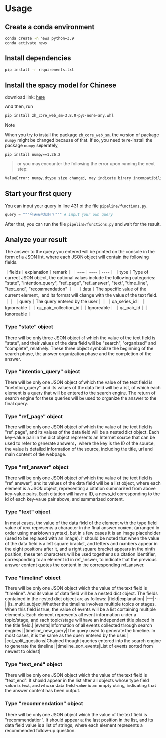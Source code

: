 # Usage
## Create a conda environment
```bash
conda create -n news python=3.9
conda activate news
```

## Install dependencies
```bash
pip install -r requirements.txt
```

## Install the spacy model for Chinese
download link: [here](https://github.com/explosion/spacy-models/releases/download/zh_core_web_sm-3.8.0/zh_core_web_sm-3.8.0-py3-none-any.whl)

And then, run
```bash
pip install zh_core_web_sm-3.8.0-py3-none-any.whl
```
> [!NOTE]
> When you try to install the package `zh_core_web_sm`, the version of package `numpy` might be changed because of that. If so, you need to re-install the package `numpy` seperately, 
```bash
pip install numpy==1.26.2
```
> or you may encounter the following the error upon running the next step:
```bash
ValueError: numpy.dtype size changed, may indicate binary incompatibility. Expected 96 from C header, got 88 from PyObject
```

## Start your first query
You can input your query in line 431 of the file `pipeline/functions.py`.
```python
query = """今天天气如何？""" # input your own query
```
After that, you can run the file `pipeline/functions.py` and wait for the result.

## Analyze your result
The answer to the query you entered will be printed on the console in the form of a JSON list, where each JSON object will contain the following fields.


｜fields｜explanation｜remark｜
｜----｜----｜----｜
｜type｜Type of currect JSON object, the optional values include the following categories: "state", "intention_query", "ref_page", "ref_answer", "text", "time_line", "text_end", "recommendation" ｜｜
｜data｜The specific value of the current element，and its format will change with the value of the text field.｜｜
｜query｜The query entered by the user｜｜
｜qa_series_id｜｜Ignoreable｜
｜qa_pair_collection_id｜｜Ignoreable｜
｜qa_pair_id｜｜Ignoreable｜

### Type "state" object
There will be only three JSON object of which the value of the text field is "state", and their values of the data field will be "search", "organized" and "complete", relatively. These three object symbolize the beginning of the search phase, the answer organization phase and the completion of the answer.

### Type "intention_query" object
There will be only one JSON object of which the value of the text field is "inetntion_query", and its values of the data field will be a list, of which each element is a query that will be entered to the search engine. The return of search engine for these queries will be used to organize the answer to the final query.

### Type "ref_page" object
There will be only one JSON object of which the value of the text field is "ref_page", and its values of the data field will be a nested dict object. Each key-value pair in the dict object represents an Internet source that can be used to refer to generate answers，where the key is the ID of the source, the value is detailed information of the source, including the title, url and main content of the webpage.

### Type "ref_answer" object
There will be only one JSON object of which the value of the text field is "ref_answer", and its values of the data field will be a list object, where each element is a JSON object, representing a citation summarized from above key-value pairs. Each citation will have a ID, a news_id corresponding to the id of each key-value pair above, and summarized content.

### Type "text" object
In most cases, the value of the data field of the element with the type field value of text represents a character in the final answer content (arranged in order using markdown syntax), but in a few cases it is an image placeholder (used to be replaced with an image). It should be noted that when the value of the data field is a left square bracket, and letters and numbers appear in the eight positions after it, and a right square bracket appears in the ninth position, these ten characters will be used together as a citation identifier, corresponding to an element id in ref_answer, to indicate that the previous answer content quotes the content in the corresponding ref_answer.

### Type "timeline" object
There will be only one JSON object which the value of the text field is "timeline". And its value of data field will be a nested dict object. The fields contained in the nested dict object are as follows: 
|field|explanation|
|---|---|
|is_multi_subject|Whether the timeline involves multiple topics or stages. When this field is true, the value of events will be a list containing multiple elements. Each element represents all event information under a topic/stage, and each topic/stage will have an independent title placed in the title field.|
|events|Information of all events collected through search engines|
|timeline_new_query|The query used to generate the timeline. In most cases, it is the same as the query entered by the user.|
|cot_split_questions|Chained thought queries entered into the search engine to generate the timeline|
|timeline_sort_events|List of events sorted from newest to oldest|


### Type "text_end" object
There will be only one JSON object which the value of the text field is "text_end". It should appear in the list after all objects whose type field value is text, and whose data field value is an empty string, indicating that the answer content has been output.

### Type "recommendation" object
There will be only one JSON object which the value of the text field is "recommendation". It should appear at the last position in the list, and its data field value is a list of strings, where each element represents a recommended follow-up question.
